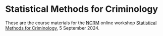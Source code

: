 # Statistical Methods for Criminology

These are the course materials for the [NCRM](https://www.ncrm.ac.uk/) online workshop [Statistical Methods for Criminology](https://www.ncrm.ac.uk/training/show.php?article=13428), 5 September 2024.
